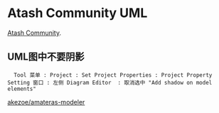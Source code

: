 
# Atash Community UML

[Atash Community](http://astah.net/download).

## UML图中不要阴影

```
  Tool 菜单 : Project : Set Project Properties : Project Property Setting 窗口 : 左侧 Diagram Editor  : 取消选中 "Add shadow on model elements"
```


[akezoe/amateras-modeler](https://github.com/takezoe/amateras-modeler)
